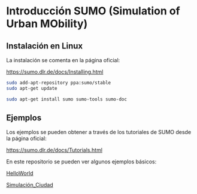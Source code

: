 # Introducción SUMO (Simulation of Urban MObility)

## Instalación en Linux

La instalación se comenta en la página oficial:

https://sumo.dlr.de/docs/Installing.html

```bash
sudo add-apt-repository ppa:sumo/stable
sudo apt-get update

sudo apt-get install sumo sumo-tools sumo-doc

```
## Ejemplos

Los ejemplos se pueden obtener a través de los tutoriales de SUMO desde la página oficial:

https://sumo.dlr.de/docs/Tutorials.html

En este repositorio se pueden ver algunos ejemplos básicos:

[HelloWorld](https://github.com/fedefiuba/Sumo_simulaciones/tree/master/Helloworld)

[Simulación_Ciudad](https://github.com/fedefiuba/Sumo_simulaciones/tree/master/Simulacion_Ciudad)



